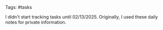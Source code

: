 Tags: #tasks

I didn't start tracking tasks until 02/13/2025. Originally, I used these daily notes for private information.













